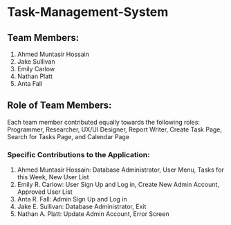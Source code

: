 # Task-Management-System

## Team Members:

1. Ahmed Muntasir Hossain
2. Jake Sullivan
3. Emily Carlow
4. Nathan Platt
5. Anta Fall

## Role of Team Members:

Each team member contributed equally towards the following roles: Programmer, Researcher, UX/UI Designer, Report Writer, Create Task Page, Search for Tasks Page, and Calendar Page

### Specific Contributions to the Application:

1. Ahmed Muntasir Hossain:  Database Administrator, User Menu, Tasks for this Week, New User List 
2. Emily R. Carlow:         User Sign Up and Log in, Create New Admin Account, Approved User List  
3. Anta R. Fall:            Admin Sign Up and Log in
4. Jake E. Sullivan:        Database Administrator, Exit  
5. Nathan A. Platt:         Update Admin Account, Error Screen




